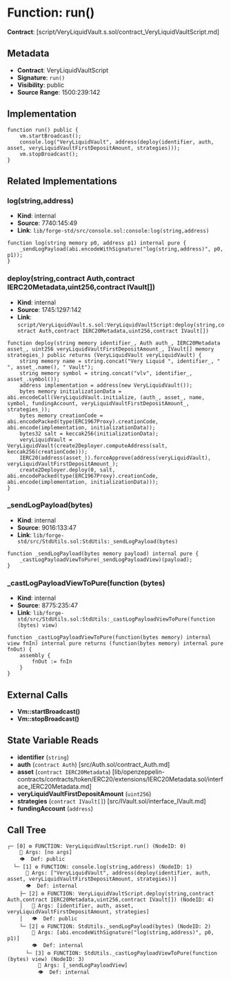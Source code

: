 # Function: run()

**Contract**: [script/VeryLiquidVault.s.sol/contract_VeryLiquidVaultScript.md]

## Metadata

- **Contract**: VeryLiquidVaultScript
- **Signature**: `run()`
- **Visibility**: public
- **Source Range**: 1500:239:142

## Implementation

```solidity
function run() public {
    vm.startBroadcast();
    console.log("VeryLiquidVault", address(deploy(identifier, auth, asset, veryLiquidVaultFirstDepositAmount, strategies)));
    vm.stopBroadcast();
}
```

## Related Implementations

### log(string,address)

- **Kind**: internal
- **Source**: 7740:145:49
- **Link**: `lib/forge-std/src/console.sol:console:log(string,address)`

```solidity
function log(string memory p0, address p1) internal pure {
    _sendLogPayload(abi.encodeWithSignature("log(string,address)", p0, p1));
}
```

### deploy(string,contract Auth,contract IERC20Metadata,uint256,contract IVault[])

- **Kind**: internal
- **Source**: 1745:1297:142
- **Link**: `script/VeryLiquidVault.s.sol:VeryLiquidVaultScript:deploy(string,contract Auth,contract IERC20Metadata,uint256,contract IVault[])`

```solidity
function deploy(string memory identifier_, Auth auth_, IERC20Metadata asset_, uint256 veryLiquidVaultFirstDepositAmount_, IVault[] memory strategies_) public returns (VeryLiquidVault veryLiquidVault) {
    string memory name = string.concat("Very Liquid ", identifier_, " ", asset_.name(), " Vault");
    string memory symbol = string.concat("vlv", identifier_, asset_.symbol());
    address implementation = address(new VeryLiquidVault());
    bytes memory initializationData = abi.encodeCall(VeryLiquidVault.initialize, (auth_, asset_, name, symbol, fundingAccount, veryLiquidVaultFirstDepositAmount_, strategies_));
    bytes memory creationCode = abi.encodePacked(type(ERC1967Proxy).creationCode, abi.encode(implementation, initializationData));
    bytes32 salt = keccak256(initializationData);
    veryLiquidVault = VeryLiquidVault(create2Deployer.computeAddress(salt, keccak256(creationCode)));
    IERC20(address(asset_)).forceApprove(address(veryLiquidVault), veryLiquidVaultFirstDepositAmount_);
    create2Deployer.deploy(0, salt, abi.encodePacked(type(ERC1967Proxy).creationCode, abi.encode(implementation, initializationData)));
}
```

### _sendLogPayload(bytes)

- **Kind**: internal
- **Source**: 9016:133:47
- **Link**: `lib/forge-std/src/StdUtils.sol:StdUtils:_sendLogPayload(bytes)`

```solidity
function _sendLogPayload(bytes memory payload) internal pure {
    _castLogPayloadViewToPure(_sendLogPayloadView)(payload);
}
```

### _castLogPayloadViewToPure(function (bytes)

- **Kind**: internal
- **Source**: 8775:235:47
- **Link**: `lib/forge-std/src/StdUtils.sol:StdUtils:_castLogPayloadViewToPure(function (bytes) view)`

```solidity
function _castLogPayloadViewToPure(function(bytes memory) internal view fnIn) internal pure returns (function(bytes memory) internal pure fnOut) {
    assembly {
        fnOut := fnIn
    }
}
```

## External Calls

- **Vm::startBroadcast()**
- **Vm::stopBroadcast()**

## State Variable Reads

- **identifier** (`string`)
- **auth** (`contract Auth`) [src/Auth.sol/contract_Auth.md]
- **asset** (`contract IERC20Metadata`) [lib/openzeppelin-contracts/contracts/token/ERC20/extensions/IERC20Metadata.sol/interface_IERC20Metadata.md]
- **veryLiquidVaultFirstDepositAmount** (`uint256`)
- **strategies** (`contract IVault[]`) [src/IVault.sol/interface_IVault.md]
- **fundingAccount** (`address`)

## Call Tree

```
┌─ [0] ⚙️ FUNCTION: VeryLiquidVaultScript.run() (NodeID: 0)
    💬 Args: [no args]
    👁️  Def: public
  └─ [1] ⚙️ FUNCTION: console.log(string,address) (NodeID: 1)
      💬 Args: ["VeryLiquidVault", address(deploy(identifier, auth, asset, veryLiquidVaultFirstDepositAmount, strategies))]
      👁️  Def: internal
    ├─ [2] ⚙️ FUNCTION: VeryLiquidVaultScript.deploy(string,contract Auth,contract IERC20Metadata,uint256,contract IVault[]) (NodeID: 4)
    │   💬 Args: [identifier, auth, asset, veryLiquidVaultFirstDepositAmount, strategies]
    │   👁️  Def: public
    └─ [2] ⚙️ FUNCTION: StdUtils._sendLogPayload(bytes) (NodeID: 2)
        💬 Args: [abi.encodeWithSignature("log(string,address)", p0, p1)]
        👁️  Def: internal
      └─ [3] ⚙️ FUNCTION: StdUtils._castLogPayloadViewToPure(function (bytes) view) (NodeID: 3)
          💬 Args: [_sendLogPayloadView]
          👁️  Def: internal
```
